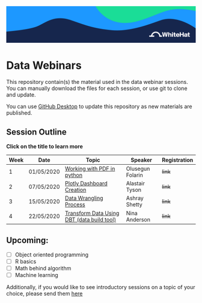 <a href="https://github.com/WhiteHat-Data-Science/Data-Webinars/blob/master/images/whitehat.png?raw=true">
  <img src="https://github.com/WhiteHat-Data-Science/Data-Webinars/blob/master/images/whitehat.png?raw=true" />
</a>

# Data Webinars

This repository contain(s) the material used in the data webinar sessions. You can manually download the files for each session, or use git to clone and update.

You can use [GitHub Desktop](https://desktop.github.com/) to update this repository as new materials are published. 

## Session Outline
**Click on the title to learn more**

| Week | Date       | Topic                      | Speaker          | Registration                                                                                                                                    |
| ---- | ---------- | -------------------------- | ---------------- | ----------------------------------------------------------------------------------------------------------------------------------------------- |
| 1    | 01/05/2020 | [Working with PDF in python](https://github.com/WhiteHat-Data-Science/Data-Webinars-01/tree/master/Working%20with%20PDF%20in%20python) | Olusegun Folarin | ~~link~~ |
| 2    | 07/05/2020 | [Plotly Dashboard Creation](https://github.com/WhiteHat-Data-Science/Data-Webinars-01/tree/master/Plotly%20Dashboard%20Creation)  | Alastair Tyson   | ~~link~~ |
| 3    | 15/05/2020 | [Data Wrangling Process](https://github.com/WhiteHat-Data-Science/Data-Webinars-01/tree/master/Data%20Wrangling%20Process)     | Ashray Shetty    | ~~link~~  |
| 4    | 22/05/2020 | [Transform Data Using DBT (data build tool)](https://github.com/WhiteHat-Data-Science/Data-Webinars-01/tree/master/Transform%20Data%20Using%20DBT)   | Nina Anderson    | ~~link~~  |

 
 ## Upcoming:
 
 - [ ] Object oriented programming
 - [ ] R basics
 - [ ] Math behind algorithm
 - [ ] Machine learning
 
 Additionally, if you would like to see introductory sessions on a topic of your choice, please send them [here](https://docs.google.com/forms/d/e/1FAIpQLSdK74_yey3Vej00i75eQJ-MPoroEBKGMkujbFdNNhs3xQO7CQ/viewform?usp=sf_link)
